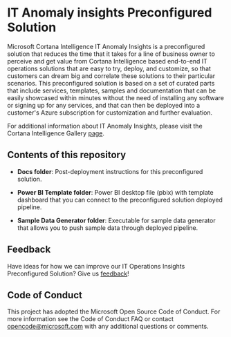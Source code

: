IT Anomaly insights Preconfigured Solution
=============================================

Microsoft Cortana Intelligence IT Anomaly Insights is a preconfigured solution that reduces the time 
that it takes for a line of business owner to perceive and get value from Cortana Intelligence based end-to-end 
IT operations solutions that are easy to try, deploy, and customize, so that customers can dream big and correlate 
these solutions to their particular scenarios. This preconfigured solution is based on a set of curated parts that 
include services, templates, samples and documentation that can be easily showcased within minutes without the need 
of installing any software or signing up for any services, and that can then be deployed into a customer's 
Azure subscription for customization and further evaluation.

For additional information about IT Anomaly Insights, please visit the Cortana Intelligence Gallery [page](https://gallery.cortanaintelligence.com/solutiontemplate/c0cc7d49409b4be99fa99dcf8ccba98b).

Contents of this repository
---------------------------

- **Docs folder**:
Post-deployment instructions for this preconfigured solution.

- **Power BI Template folder**:
Power BI desktop file (pbix) with template dashboard that you can connect to the preconfigured solution deployed pipeline.

- **Sample Data Generator folder**:
Executable for sample data generator that allows you to push sample data through deployed pipeline.

Feedback
--------

Have ideas for how we can improve our IT Operations Insights Preconfigured Solution? Give us [feedback](mailto:itopsinsights_support@microsoft.com)!

Code of Conduct
---------------

This project has adopted the Microsoft Open Source Code of Conduct. For more information see the Code of Conduct FAQ or contact opencode@microsoft.com with any additional questions or comments.

